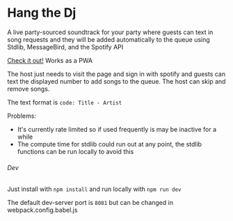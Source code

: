 # Hang the Dj
A live party-sourced soundtrack for your party where guests can text in song requests and they will be added automatically to the queue using Stdlib, MessageBird, and the Spotify API

[Check it out!](https://hangthedj.netlify.com "Hang the DJ")
Works as a PWA

The host just needs to visit the page and sign in with spotify and guests can text the displayed number to add songs to the queue. The host can skip and remove songs.

The text format is `code: Title - Artist`

Problems:
* It's currently rate limited so if used frequently is may be inactive for a while
* The compute time for stdlib could run out at any point, the stdlib functions can be run locally to avoid this

###### Dev
Just install with `npm install`
and run locally with `npm run dev`

The default dev-server port is `8081` but can be changed in webpack.config.babel.js
